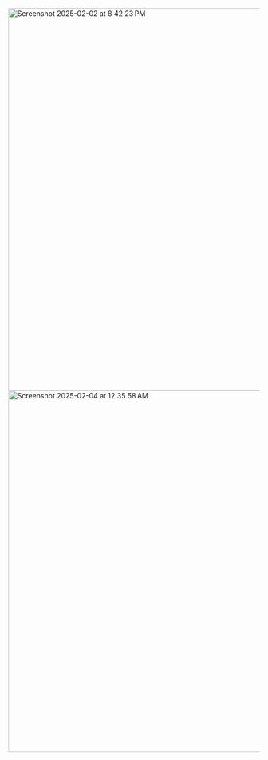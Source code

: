 <img width="766" alt="Screenshot 2025-02-02 at 8 42 23 PM" src="https://github.com/user-attachments/assets/dc4b7aff-c259-4c63-891a-9e48e0c86561" />
<img width="725" alt="Screenshot 2025-02-04 at 12 35 58 AM" src="https://github.com/user-attachments/assets/17636056-07b7-466e-8221-40dcff810b36" />
